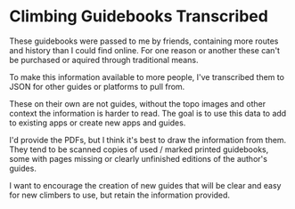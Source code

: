 # Climbing Guidebooks Transcribed

These guidebooks were passed to me by friends, containing more routes and history than I could find online. For one reason or another these can't be purchased or aquired through traditional means.

To make this information available to more people, I've transcribed them to JSON for other guides or platforms to pull from.

These on their own are not guides, without the topo images and other context the information is harder to read. The goal is to use this data to add to existing apps or create new apps and guides.

I'd provide the PDFs, but I think it's best to draw the information from them. They tend to be scanned copies of used / marked printed guidebooks, some with pages missing or clearly unfinished editions of the author's guides.

I want to encourage the creation of new guides that will be clear and easy for new climbers to use, but retain the information provided.
